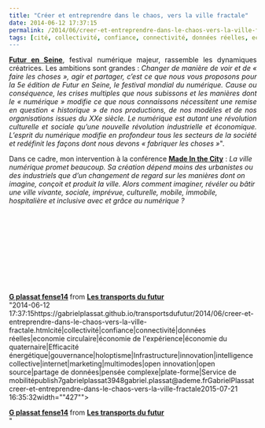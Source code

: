 ```yaml
---
title: "Créer et entreprendre dans le chaos, vers la ville fractale"
date: 2014-06-12 17:37:15
permalink: /2014/06/creer-et-entreprendre-dans-le-chaos-vers-la-ville-fractale.html
tags: [cité, collectivité, confiance, connectivité, données réelles, economie circulaire, économie de l'expérience, économie du quaternaire, Efficacité énergétique, gouvernance, holoptisme, Infrastructure, innovation, intelligence collective, internet, marketing, multimodes, open innovation, open source, partage de données, pensée complexe, plate-forme, Service de mobilité]
---
```


<p style="text-align: justify;"><a href="http://www.futur-en-seine.fr/fens2014/" target="_blank"><strong>Futur en Seine</strong></a>, festival numérique majeur, rassemble les dynamiques créatrices. Les ambitions sont grandes : <em>Changer de manière de voir et de « faire les choses », agir et partager, c’est ce que nous vous proposons pour la 5e édition de Futur en Seine, le festival mondial du numérique. Cause ou conséquence, les crises multiples que nous subissons et les manières dont le « numérique » modifie ce que nous connaissons nécessitent une remise en question « historique » de nos productions, de nos modèles et de nos organisations issues du XXe siècle. Le numérique est autant une révolution culturelle et sociale qu’une nouvelle révolution industrielle et économique. L’esprit du numérique modifie en profondeur tous les secteurs de la société et redéfinit les façons dont nous devons « fabriquer les choses »</em>".<a href=""http://www.futur-en-seine.fr/fens2014/edito-du-commissaire-dexpo/""><br /></a></p> <p style=""text-align: justify>Dans ce cadre, mon intervention à la conférence <a href=""http://www.futur-en-seine.fr/fens2014/projet/made-in-the-city/"" target=""_blank""><strong>Made In the City</strong></a> : <em>La ville numérique promet beaucoup. Sa création dépend moins des urbanistes ou des industriels que d’un changement de regard sur les manières dont on imagine, conçoit et produit la ville. Alors comment imaginer, révéler ou bâtir une ville vivante, sociale, imprévue, culturelle, mobile, immobile, hospitalière et inclusive avec et grâce au numérique ?</em></p> <p style=""text-align: justify><em></em></p>  <!--more-->  <p><iframe allowfullscreen="""" frameborder=""0"" height=""356"" marginheight=""0"" marginwidth=""0"" scrolling=""no"" src=""http://www.slideshare.net/slideshow/embed_code/35798259"" style=""border: 1px solid #CCC border-width: 1px 1px 0 margin-bottom: 5px max-width: 100% width=""427""> </iframe></p> <div style=""margin-bottom: 5px><strong> <a href=""https://fr.slideshare.net/transportsdufutur/g-plassat-fense14"" target=""_blank"" title=""G plassat fense14"">G plassat fense14</a> </strong> from <strong><a href=""http://www.slideshare.net/transportsdufutur"" target=""_blank"">Les transports du futur</a></strong></div>"2014-06-12 17:37:15https://gabrielplassat.github.io/transportsdufutur/2014/06/creer-et-entreprendre-dans-le-chaos-vers-la-ville-fractale.htmlcité|collectivité|confiance|connectivité|données réelles|economie circulaire|économie de l'expérience|économie du quaternaire|Efficacité énergétique|gouvernance|holoptisme|Infrastructure|innovation|intelligence collective|internet|marketing|multimodes|open innovation|open source|partage de données|pensée complexe|plate-forme|Service de mobilitépublish7gabrielplassat3948gabriel.plassat@ademe.frGabrielPlassatcreer-et-entreprendre-dans-le-chaos-vers-la-ville-fractale2015-07-21 16:35:32width=""427""> </iframe></p> <div style=""margin-bottom: 5px><strong> <a href=""https://fr.slideshare.net/transportsdufutur/g-plassat-fense14"" target=""_blank"" title=""G plassat fense14"">G plassat fense14</a> </strong> from <strong><a href=""http://www.slideshare.net/transportsdufutur"" target=""_blank"">Les transports du futur</a></strong></div>"
